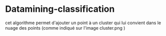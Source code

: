 # Datamining-classification
cet algorithme permet d'ajouter un point à un cluster qui lui convient dans le nuage des points (comme indiqué sur l'image cluster.png )
